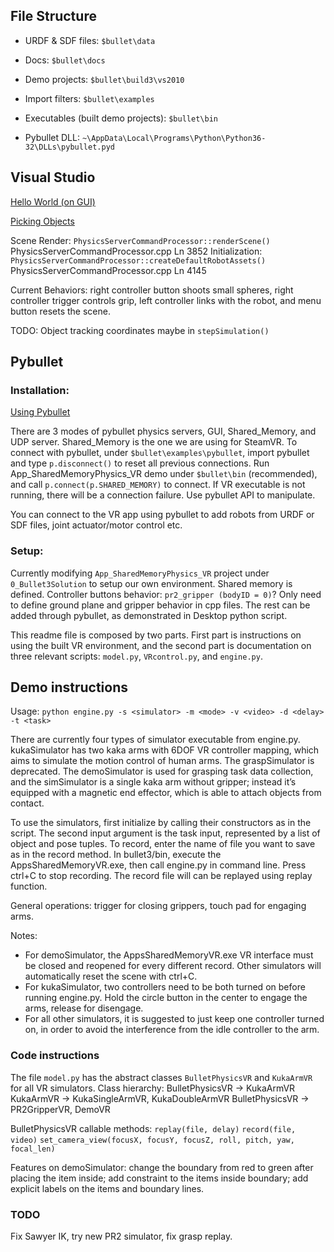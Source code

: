 ## File Structure

- URDF & SDF files: `$bullet\data`

- Docs: `$bullet\docs`

- Demo projects: `$bullet\build3\vs2010`

- Import filters: `$bullet\examples`

- Executables (built demo projects): `$bullet\bin`

- Pybullet DLL: `~\AppData\Local\Programs\Python\Python36-32\DLLs\pybullet.pyd`

## Visual Studio

[Hello World (on GUI)](http://bulletphysics.org/mediawiki-1.5.8/index.php/Creating_a_project_from_scratch#Download_and_install_CMake)

[Picking Objects](http://bulletphysics.org/mediawiki-1.5.8/index.php/Picking)

Scene Render: `PhysicsServerCommandProcessor::renderScene()`      PhysicsServerCommandProcessor.cpp     Ln 3852
Initialization: `PhysicsServerCommandProcessor::createDefaultRobotAssets()`      PhysicsServerCommandProcessor.cpp     Ln 4145

Current Behaviors: right controller button shoots small spheres, right controller trigger controls grip, left controller links with the robot, and menu button resets the scene.

TODO: Object tracking coordinates maybe in `stepSimulation()`

## Pybullet

### Installation: 
[Using Pybullet](http://bulletphysics.org/mediawiki-1.5.8/index.php/Using_pybullet)

There are 3 modes of pybullet physics servers, GUI, Shared_Memory, and UDP server. Shared_Memory is the one we are using for SteamVR. To connect with pybullet, under `$bullet\examples\pybullet`, import pybullet and type `p.disconnect()` to reset all previous connections. Run App_SharedMemoryPhysics_VR demo under `$bullet\bin` (recommended),  and call `p.connect(p.SHARED_MEMORY)` to connect. If VR executable is not running, there will be a connection failure. Use pybullet API to manipulate.

You can connect to the VR app using pybullet to add robots from URDF or SDF files, joint actuator/motor control etc.

### Setup:
Currently modifying `App_SharedMemoryPhysics_VR` project under `0_Bullet3Solution` to setup our own environment. Shared memory is defined. Controller buttons behavior: `pr2_gripper (bodyID = 0)`? Only need to define ground plane and gripper behavior in cpp files. The rest can be added through pybullet, as demonstrated in Desktop python script.

This readme file is composed by two parts. First part is instructions on using the built VR environment, and the second part is documentation on three relevant scripts: `model.py`, `VRcontrol.py`, and `engine.py`.

## Demo instructions

Usage: `python engine.py -s <simulator> -m <mode> -v <video> -d <delay> -t <task>`

There are currently four types of simulator executable from engine.py. kukaSimulator has two kaka arms with 6DOF VR controller mapping, which aims to simulate the motion control of human arms. The graspSimulator is deprecated. The demoSimulator is used for grasping task data collection, and the simSimulator is a single kaka arm without gripper; instead it’s equipped with a magnetic end effector, which is able to attach objects from contact.

To use the simulators, first initialize by calling their constructors as in the script. The second input argument is the task input, represented by a list of object and pose tuples. To record, enter the name of file you want to save as in the record method. In bullet3/bin, execute the AppsSharedMemoryVR.exe, then call engine.py in command line. Press ctrl+C to stop recording. The record file will can be replayed using replay function. 

General operations: trigger for closing grippers, touch pad for engaging arms.

Notes:

- For demoSimulator, the AppsSharedMemoryVR.exe VR interface must be closed and reopened for every different record. Other simulators will automatically reset the scene with ctrl+C.
- For kukaSimulator, two controllers need to be both turned on before running engine.py. Hold the circle button in the center to engage the arms, release for disengage. 
- For all other simulators, it is suggested to just keep one controller turned on, in order to avoid the interference from the idle controller to the arm.

### Code instructions

The file `model.py` has the abstract classes `BulletPhysicsVR` and `KukaArmVR` for all VR simulators. Class hierarchy: 
BulletPhysicsVR -> KukaArmVR 
KukaArmVR -> KukaSingleArmVR, KukaDoubleArmVR
BulletPhysicsVR -> PR2GripperVR, DemoVR

BulletPhysicsVR callable methods:
`replay(file, delay)`
`record(file, video)`
`set_camera_view(focusX, focusY, focusZ, roll, pitch, yaw, focal_len)`

Features on demoSimulator: change the boundary from red to green after placing the item inside; add constraint to the items inside boundary; add explicit labels on the items and boundary lines.

### TODO
Fix Sawyer IK, try new PR2 simulator, fix grasp replay.

